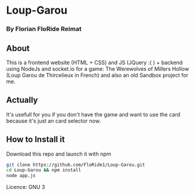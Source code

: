 # Loup-Garou
### By Florian FloRide Reimat

## About 
This is a frontend website (HTML + CSS) and JS (JQuery :( ) + backend
using NodeJs and socket.io for a game:
The Werewolves of Millers Hollow (Loup Garou de Thircelieux in French) 
and also an old Sandbox project for me.

## Actually
It's usefull for you if you don't have the game and want to use the card
because it's just an card selector now.

## How to Install it
Download this repo and launch it with npm

```sh
git clone https://github.com/FloRide1/Loup-Garou.git
cd Loup-Garou && npm install 
node app.js
```
Licence:
GNU 3
